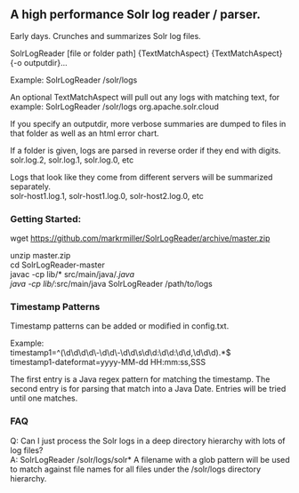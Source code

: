 ## A high performance Solr log reader / parser.

Early days. Crunches and summarizes Solr log files.  

SolrLogReader [file or folder path] {TextMatchAspect} {TextMatchAspect} {-o outputdir}...  

Example: SolrLogReader /solr/logs  

An optional TextMatchAspect will pull out any logs with matching text, for example: SolrLogReader /solr/logs org.apache.solr.cloud 

If you specify an outputdir, more verbose summaries are dumped to files in that folder as well as an html error chart.  

If a folder is given, logs are parsed in reverse order if they end with digits.  
solr.log.2, solr.log.1, solr.log.0, etc

Logs that look like they come from different servers will be summarized separately.  
solr-host1.log.1, solr-host1.log.0, solr-host2.log.0, etc


### Getting Started:

wget https://github.com/markrmiller/SolrLogReader/archive/master.zip  
  
unzip master.zip  
cd SolrLogReader-master  
javac -cp lib/* src/main/java/*.java  
java -cp lib/*:src/main/java SolrLogReader /path/to/logs  


### Timestamp Patterns

Timestamp patterns can be added or modified in config.txt.

Example:  
timestamp1=^(\\d\\d\\d\\d\\-\\d\\d\\-\\d\\d\\s\\d\\d:\\d\\d:\\d\\d,\\d\\d\\d).*$  
timestamp1-dateformat=yyyy-MM-dd HH:mm:ss,SSS  

The first entry is a Java regex pattern for matching the timestamp. The second entry is for parsing that match into a Java Date.
Entries will be tried until one matches.


### FAQ

Q: Can I just process the Solr logs in a deep directory hierarchy with lots of log files?  
A: SolrLogReader /solr/logs/solr* A filename with a glob pattern will be used to match against file names for all files under the /solr/logs directory hierarchy.  